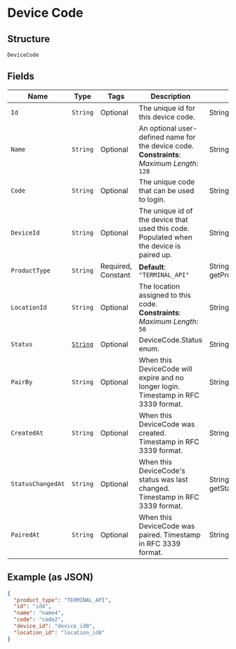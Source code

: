 
# Device Code

## Structure

`DeviceCode`

## Fields

| Name | Type | Tags | Description | Getter |
|  --- | --- | --- | --- | --- |
| `Id` | `String` | Optional | The unique id for this device code. | String getId() |
| `Name` | `String` | Optional | An optional user-defined name for the device code.<br>**Constraints**: *Maximum Length*: `128` | String getName() |
| `Code` | `String` | Optional | The unique code that can be used to login. | String getCode() |
| `DeviceId` | `String` | Optional | The unique id of the device that used this code. Populated when the device is paired up. | String getDeviceId() |
| `ProductType` | `String` | Required, Constant | **Default**: `"TERMINAL_API"` | String getProductType() |
| `LocationId` | `String` | Optional | The location assigned to this code.<br>**Constraints**: *Maximum Length*: `50` | String getLocationId() |
| `Status` | [`String`](../../doc/models/device-code-status.md) | Optional | DeviceCode.Status enum. | String getStatus() |
| `PairBy` | `String` | Optional | When this DeviceCode will expire and no longer login. Timestamp in RFC 3339 format. | String getPairBy() |
| `CreatedAt` | `String` | Optional | When this DeviceCode was created. Timestamp in RFC 3339 format. | String getCreatedAt() |
| `StatusChangedAt` | `String` | Optional | When this DeviceCode's status was last changed. Timestamp in RFC 3339 format. | String getStatusChangedAt() |
| `PairedAt` | `String` | Optional | When this DeviceCode was paired. Timestamp in RFC 3339 format. | String getPairedAt() |

## Example (as JSON)

```json
{
  "product_type": "TERMINAL_API",
  "id": "id4",
  "name": "name4",
  "code": "code2",
  "device_id": "device_id0",
  "location_id": "location_id8"
}
```

